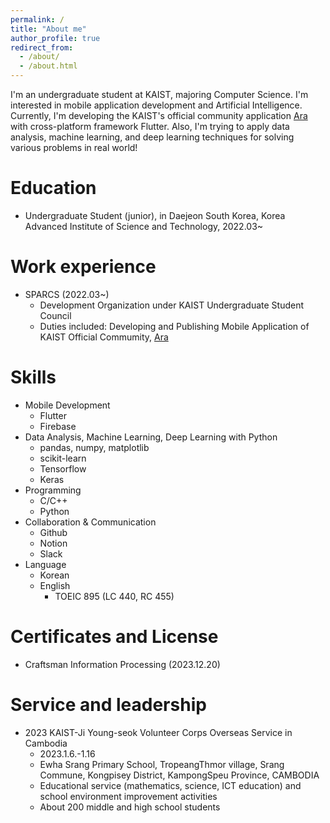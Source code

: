 ```yaml
---
permalink: /
title: "About me"
author_profile: true
redirect_from: 
  - /about/
  - /about.html
---
```


I'm an undergraduate student at KAIST, majoring Computer Science. 
I'm interested in mobile application development and Artificial Intelligence.
Currently, I'm developing the KAIST's official community application [Ara](https://github.com/sparcs-kaist/new-ara-app) with
cross-platform framework Flutter. Also, I'm trying to apply data analysis, machine learning, and deep learning techniques for
solving various problems in real world!

Education
======
<!-- * Ph.D in Version Control Theory, GitHub University, 2018 (expected) -->
<!-- * M.S. in Jekyll, GitHub University, 2014 -->
<!-- * B.S. in GitHub, GitHub University, 2012 -->
* Undergraduate Student (junior), in Daejeon South Korea, Korea Advanced Institute of Science and Technology, 2022.03~

Work experience
======
* SPARCS (2022.03~)
  * Development Organization under KAIST Undergraduate Student Council
  * Duties included: Developing and Publishing Mobile Application of KAIST Official Commumity, [Ara](https://github.com/sparcs-kaist/new-ara-app)
  
Skills
======
* Mobile Development
  * Flutter
  * Firebase
* Data Analysis, Machine Learning, Deep Learning with Python
  * pandas, numpy, matplotlib
  * scikit-learn
  * Tensorflow
  * Keras
* Programming
  * C/C++
  * Python
* Collaboration & Communication
  * Github
  * Notion
  * Slack
* Language
  * Korean
  * English
    * TOEIC 895 (LC 440, RC 455)

<!-- Publications
======
<ul>{% for post in site.publications reversed %}
    {% include archive-single-cv.html %}
  {% endfor %}</ul> -->
  
<!-- Talks
======
  <ul>{% for post in site.talks reversed %}
    {% include archive-single-talk-cv.html  %}
  {% endfor %}</ul> -->
  
<!-- Teaching
======
  <ul>{% for post in site.teaching reversed %}
    {% include archive-single-cv.html %}
  {% endfor %}</ul> -->

Certificates and License
======
* Craftsman Information Processing (2023.12.20)

Service and leadership
======
* 2023 KAIST-Ji Young-seok Volunteer Corps Overseas Service in Cambodia 
  * 2023.1.6.-1.16
  * Ewha Srang Primary School, TropeangThmor village, Srang Commune, Kongpisey District, KampongSpeu Province, CAMBODIA
  * Educational service (mathematics, science, ICT education) and school environment improvement activities
  * About 200 middle and high school students

